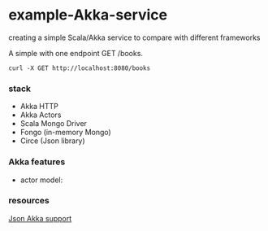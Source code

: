# example-Akka-service
creating a simple Scala/Akka service to compare with different frameworks

A simple  with one endpoint GET /books. 

`curl -X GET http://localhost:8080/books`

###  stack
- Akka HTTP
- Akka Actors
- Scala Mongo Driver
- Fongo (in-memory Mongo)
- Circe (Json library)


###  Akka features
* actor model:




### resources

[Json Akka support](https://github.com/hseeberger/akka-http-json)


